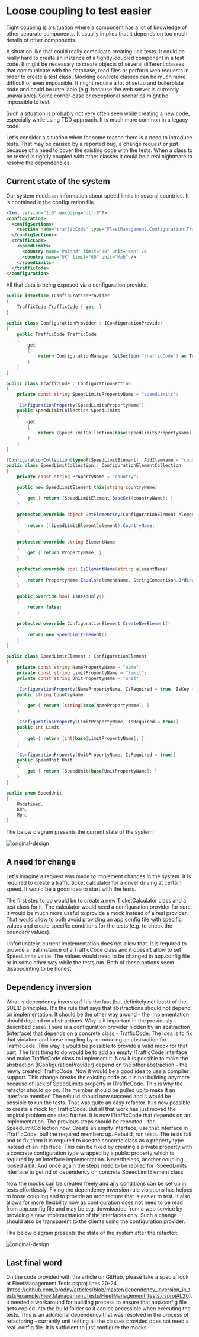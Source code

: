 # Loose coupling to test easier

Tight coupling is a situation where a component has a lot of knowledge of other separate components. It usually implies that it depends on too much details of other components.

A situation like that could really complicate creating unit tests. It could be really hard to create an instance of a tightly-coupled component in a test code. It might be necessary to create objects of several different classes that communicate with the database, read files or perform web requests in order to create a test class. Mocking concrete classes can be much more difficult or even impossible. It might require a lot of setup and boilerplate code and could be unreliable (e.g. because the web server is currently unavailable). Some corner-case or exceptional scenarios might be impossible to test.

Such a situation is probably not very often seen while creating a new code, especially while using TDD approach. It is much more common in a legacy code.

Let's consider a situation when for some reason there is a need to introduce tests. That may be caused by a reported bug, a change request or just because of a need to cover the existing code with the tests. When a class to be tested is tightly coupled with other classes it could be a real nightmare to resolve the dependencies.

## Current state of the system

Our system needs an information about speed limits in several countries. It is contained in the configuration file.

```xml
<?xml version="1.0" encoding="utf-8"?>
<configuration>
  <configSections>
    <section name="trafficCode" type="FleetManagement.Configuration.TrafficCode, FleetManagement" />
  </configSections>
  <trafficCode>
    <speedLimits>
      <country name="Poland" limit="90" unit="Kmh" />
      <country name="UK" limit="60" unit="Mph" />
    </speedLimits>
  </trafficCode>
</configuration>
```

All that data is being exposed via a configuration provider.

```c#
public interface IConfigurationProvider
{
    TrafficCode TrafficCode { get; }
}

public class ConfigurationProvider : IConfigurationProvider
{
    public TrafficCode TrafficCode
    {
        get
        {
            return ConfigurationManager.GetSection("trafficCode") as TrafficCode;
        }
    }
}

public class TrafficCode : ConfigurationSection
{
    private const string SpeedLimitsPropertyName = "speedLimits";

    [ConfigurationProperty(SpeedLimitsPropertyName)]
    public SpeedLimitCollection SpeedLimits
    {
        get
        {
            return (SpeedLimitCollection)base[SpeedLimitsPropertyName];
        }
    }
}

[ConfigurationCollection(typeof(SpeedLimitElement), AddItemName = "country")]
public class SpeedLimitCollection : ConfigurationElementCollection
{
    private const string PropertyName = "country";

    public new SpeedLimitElement this[string countryName]
    {
        get { return (SpeedLimitElement)BaseGet(countryName); }
    }

    protected override object GetElementKey(ConfigurationElement element)
    {
        return ((SpeedLimitElement)element).CountryName;
    }

    protected override string ElementName
    {
        get { return PropertyName; }
    }

    protected override bool IsElementName(string elementName)
    {
        return PropertyName.Equals(elementName, StringComparison.OrdinalIgnoreCase);
    }

    public override bool IsReadOnly()
    {
        return false;
    }

    protected override ConfigurationElement CreateNewElement()
    {
        return new SpeedLimitElement();
    }
}

public class SpeedLimitElement : ConfigurationElement
{
    private const string NamePropertyName = "name";
    private const string LimitPropertyName = "limit";
    private const string UnitPropertyName = "unit";

    [ConfigurationProperty(NamePropertyName, IsRequired = true, IsKey = true)]
    public string CountryName
    {
        get { return (string)base[NamePropertyName]; }
    }

    [ConfigurationProperty(LimitPropertyName, IsRequired = true)]
    public int Limit
    {
        get { return (int)base[LimitPropertyName]; }
    }

    [ConfigurationProperty(UnitPropertyName, IsRequired = true)]
    public SpeedUnit Unit
    {
        get { return (SpeedUnit)base[UnitPropertyName]; }
    }
}

public enum SpeedUnit
{
    Undefined,
    Kmh,
    Mph,
}
```

The below diagram presents the current state of the system:

![original-design](./original_system_design.png "Original system design")

## A need for change

Let's imagine a request was made to implement changes in the system. It is required to create a traffic ticket calculator for a driver driving at certain speed. It would be a good idea to start with the tests.

The first step to do would be to create a new TicketCalculator class and a test class for it. The calculator would need a configuration provider for sure. It would be much more useful to provide a mock instead of a real provider. That would allow to both avoid providing an app.config file with specific values and create specific conditions for the tests (e.g. to check the boundary values).

Unfortunately, current implementation does not allow that. It is required to provide a real instance of a TrafficCode class and it doesn't allow to set SpeedLimits value. The values would need to be changed in app.config file or in some other way while the tests run. Both of these options seem disappointing to be honest.

## Dependency inversion

What is dependency inversion? It's the last (but definitely not least) of the SOLID principles. It's the rule that says that abstractions should not depend on implementation. It should be the other way around - the implementation should depend on abstractions.
Why is it important in the previously described case? There is a configuration provider hidden by an abstraction (interface) that depends on a concrete class - TrafficCode. The idea is to fix that violation and loose coupling by introducing an abstraction for TrafficCode. This way it would be possible to provide a valid mock for that part.
The first thing to do would be to add an empty ITrafficCode interface and make TrafficCode class to implement it.
Now it is possible to make the abstraction (IConfigurationProvider) depend on the other abstraction - the newly created ITrafficCode. Now it would be a good idea to use a compiler support. This change breaks the existing code as it is not building anymore because of lack of SpeedLimits property in ITrafficCode. This is why the refactor should go on. The member should be pulled up to make it an interface member. The rebuild should now succeed and it would be possible to run the tests. That was quite an easy refactor.
It is now possible to create a mock for TrafficCode. But all that work has just moved the original problem one step further. It is now ITrafficCode that depends on an implementation. The previous steps should be repeated - for SpeedLimitCollection now.
Create an empty interface, use that interface in ITrafficCode, pull the required members up. Rebuild, run tests. The tests fail and to fix them it is required to use the concrete class as a property type instead of an interface. This can be fixed by creating a private property with a concrete configuration type wrapped by a public property which is required by an interface implementation. Nevertheless, another coupling loosed a bit.
And once again the steps need to be replied for ISpeedLimits interface to get rid of dependency on concrete SpeedLimitElement class.

Now the mocks can be created freely and any conditions can be set up in tests effortlessly. Fixing the dependency inversion rule violations has helped to loose coupling and to provide an architecture that is easier to test. It also allows for more flexibility now as configuration does not need to be read from app.config file and may be e.g. downloaded from a web service by providing a new implementation of the interfaces only. Such a change should also be transparent to the clients using the configuration provider.

The below diagram presents the state of the system after the refactor:

![original-design](./system_design_after_refactor.png "System design after refactor")

## Last final word

On the code provided with the article on GitHub, please take a special look at FleetManagement.Tests.csproj lines 20-24 (<https://github.com/brodny/articles/blob/master/dependency_inversion_in_tests/example/FleetManagement.Tests/FleetManagement.Tests.csproj#L20>). It needed a workaround for building process to ensure that app.config file gets copied into the build folder so it can be accessible when executing the tests. This is an additional dependency that was resolved in the process of refactoring - currently unit testing all the classes provided does not need a real .config file. It is sufficient to just configure the mocks.
